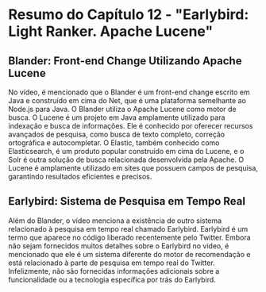 # Resumo do Capítulo 12 - "Earlybird: Light Ranker. Apache Lucene"

## Blander: Front-end Change Utilizando Apache Lucene
No vídeo, é mencionado que o Blander é um front-end change escrito em Java e construído em cima do Net, que é uma plataforma semelhante ao Node.js para Java. O Blander utiliza o Apache Lucene como motor de busca. O Lucene é um projeto em Java amplamente utilizado para indexação e busca de informações. Ele é conhecido por oferecer recursos avançados de pesquisa, como busca de texto completo, correção ortográfica e autocompletar. O Elastic, também conhecido como Elasticsearch, é um produto popular construído em cima do Lucene, e o Solr é outra solução de busca relacionada desenvolvida pela Apache. O Lucene é amplamente utilizado em sites que possuem campos de pesquisa, garantindo resultados eficientes e precisos.

## Earlybird: Sistema de Pesquisa em Tempo Real
Além do Blander, o vídeo menciona a existência de outro sistema relacionado à pesquisa em tempo real chamado Earlybird. Earlybird é um termo que aparece no código liberado recentemente pelo Twitter. Embora não sejam fornecidos muitos detalhes sobre o Earlybird no vídeo, é mencionado que ele é um sistema diferente do motor de recomendação e está relacionado à parte de pesquisa em tempo real do Twitter. Infelizmente, não são fornecidas informações adicionais sobre a funcionalidade ou a tecnologia específica por trás do Earlybird.